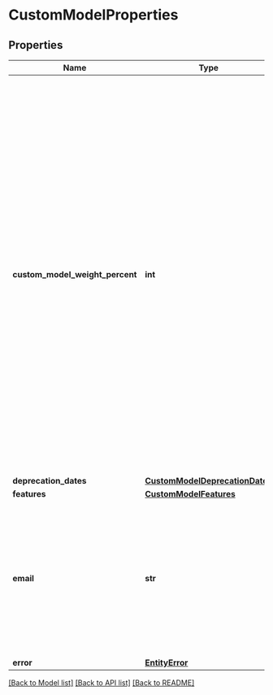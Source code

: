 # CustomModelProperties

## Properties
Name | Type | Description | Notes
------------ | ------------- | ------------- | -------------
**custom_model_weight_percent** | **int** | The weight of custom model between 1 (1% custom model and 99% base model) and 100 (100% custom model and 0% base model).  When this property is not set, the service chooses a suitable value (get the model to retrieve the selected weight).  Start without using this property. If needed, choose a larger (or smaller) weight to increase (or decrease) the impact of the custom model. | [optional] 
**deprecation_dates** | [**CustomModelDeprecationDates**](CustomModelDeprecationDates.md) |  | [optional] 
**features** | [**CustomModelFeatures**](CustomModelFeatures.md) |  | [optional] 
**email** | **str** | The email address to send email notifications to in case the operation completes.  The value will be removed after successfully sending the email. | [optional] 
**error** | [**EntityError**](EntityError.md) |  | [optional] 

[[Back to Model list]](../README.md#documentation-for-models) [[Back to API list]](../README.md#documentation-for-api-endpoints) [[Back to README]](../README.md)

